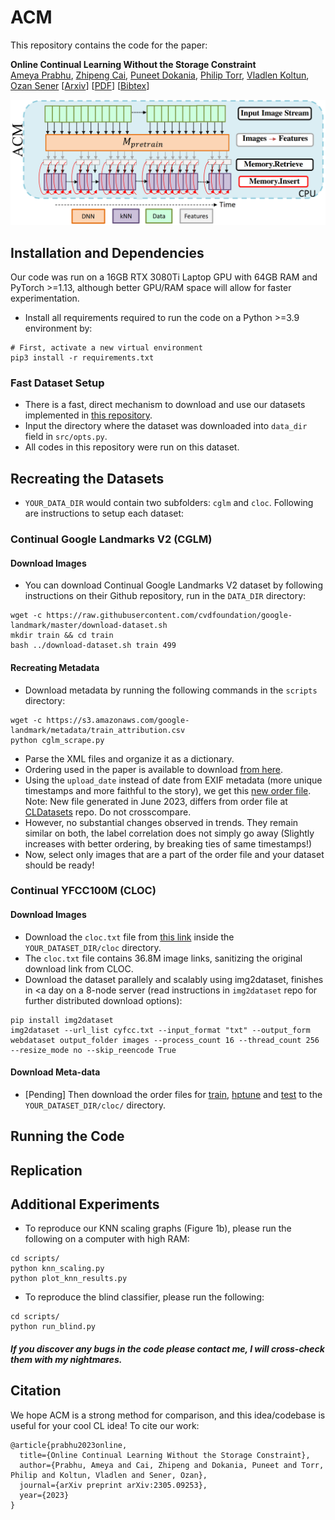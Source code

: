 # ACM

This repository contains the code for the paper:

**Online Continual Learning Without the Storage Constraint**  
[Ameya Prabhu](https://drimpossible.github.io), [Zhipeng Cai](https://zhipengcai.github.io/), [Puneet Dokania](https://puneetkdokania.github.io), [Philip Torr](https://www.robots.ox.ac.uk/~phst/), [Vladlen Koltun](https://vladlen.info/), [Ozan Sener](https://ozansener.net/)
[[Arxiv](https://arxiv.org/abs/2305.09253)]
[[PDF](https://drimpossible.github.io/documents/ACM.pdf)]
[[Bibtex](https://github.com/drimpossible/ACM/#citation)]

<p align="center">
  <img src="https://github.com/drimpossible/ACM/blob/main/Model.png" width="600" alt="Figure which describes our ACM model">
</p>

## Installation and Dependencies

Our code was run on a 16GB RTX 3080Ti Laptop GPU with 64GB RAM and PyTorch >=1.13, although better GPU/RAM space will allow for faster experimentation.

* Install all requirements required to run the code on a Python >=3.9 environment by:
 ```	
# First, activate a new virtual environment
pip3 install -r requirements.txt
 ```

### Fast Dataset Setup

-  There is a fast, direct mechanism to download and use our datasets implemented in [this repository](https://github.com/hammoudhasan/CLDatasets).
-  Input the directory where the dataset was downloaded into `data_dir` field in `src/opts.py`.
-  All codes in this repository were run on this dataset.

## Recreating the Datasets

- `YOUR_DATA_DIR` would contain two subfolders: `cglm` and `cloc`. Following are instructions to setup each dataset:

### Continual Google Landmarks V2 (CGLM)

#### Download Images

* You can download Continual Google Landmarks V2 dataset by following instructions on their Github repository, run in the `DATA_DIR` directory:
```
wget -c https://raw.githubusercontent.com/cvdfoundation/google-landmark/master/download-dataset.sh
mkdir train && cd train
bash ../download-dataset.sh train 499
```

#### Recreating Metadata

* Download metadata by running the following commands in the `scripts` directory:
```
wget -c https://s3.amazonaws.com/google-landmark/metadata/train_attribution.csv
python cglm_scrape.py
```
* Parse the XML files and organize it as a dictionary.
* Ordering used in the paper is available to download [from here]().
* Using the `upload_date` instead of date from EXIF metadata (more unique timestamps and more faithful to the story), we get this [new order file](https://www.robots.ox.ac.uk/~ameya/meta_images_and_authors.pkl). Note: New file generated in June 2023, differs from order file at [CLDatasets](https://github.com/hammoudhasan/CLDatasets) repo. Do not crosscompare.
* However, no substantial changes observed in trends. They remain similar on both, the label correlation does not simply go away (Slightly increases with better ordering, by breaking ties of same timestamps!)
* Now, select only images that are a part of the order file and your dataset should be ready!

### Continual YFCC100M (CLOC)

#### Download Images

* Download the `cloc.txt` file from [this link](https://www.robots.ox.ac.uk/~ameya/cloc.txt) inside the `YOUR_DATASET_DIR/cloc` directory.
* The `cloc.txt` file contains 36.8M image links, sanitizing the original download link from CLOC.
* Download the dataset parallely and scalably using img2dataset, finishes in <a day on a 8-node server (read instructions in `img2dataset` repo for further distributed download options):
```
pip install img2dataset
img2dataset --url_list cyfcc.txt --input_format "txt" --output_form webdataset output_folder images --process_count 16 --thread_count 256 --resize_mode no --skip_reencode True
```

#### Download Meta-data

* [Pending] Then download the order files for [train](https://www.robots.ox.ac.uk/~ameya/cloc_train.txt), [hptune](https://www.robots.ox.ac.uk/~ameya/cloc_hptune.txt) and  [test](https://www.robots.ox.ac.uk/~ameya/cloc_test.txt) to the `YOUR_DATASET_DIR/cloc/` directory.

## Running the Code

## Replication

## Additional Experiments

* To reproduce our KNN scaling graphs (Figure 1b), please run the following on a computer with high RAM:
```
cd scripts/
python knn_scaling.py
python plot_knn_results.py
```


* To reproduce the blind classifier, please run the following:
```
cd scripts/
python run_blind.py
```


##### If you discover any bugs in the code please contact me, I will cross-check them with my nightmares.

## Citation

We hope ACM is a strong method for comparison, and this idea/codebase is useful for your cool CL idea! To cite our work:

```
@article{prabhu2023online,
  title={Online Continual Learning Without the Storage Constraint},
  author={Prabhu, Ameya and Cai, Zhipeng and Dokania, Puneet and Torr, Philip and Koltun, Vladlen and Sener, Ozan},
  journal={arXiv preprint arXiv:2305.09253},
  year={2023}
}
```
